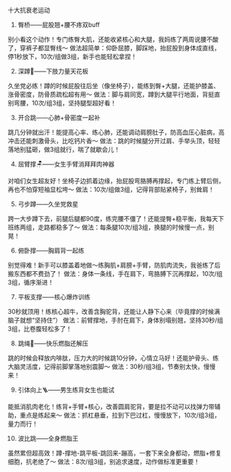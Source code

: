 十大抗衰老运动

1. 臀桥——屁股翘+腰不疼双buff

别小看这个动作！专门练臀大肌，还能收紧核心和大腿，我妈练了两周说腰不酸了，穿裤子都显臀线～
做法超简单：仰卧屈膝，脚踩地，抬屁股到身体成直线，停1秒放下，10次/组做3组，新手也能轻松拿捏！

2. 深蹲🦵——下肢力量天花板

久坐党必练！蹲的时候屁股往后坐（像坐椅子），能练到臀+大腿，还能护膝盖、涨骨密度，防骨质疏松超有用～
做法：脚与肩同宽，蹲到大腿平行地面，背挺直别弯腰，10次/组3组，坚持腿型超好看！

3. 开合跳——心肺+骨密度一起补

跳几分钟就出汗！能提高心率、练心肺，还能调动肩膀肚子，防高血压心脏病，高冲击还能刺激骨头，比吃钙片香～
做法：跳的时候腿分开过肩、手举头顶，轻轻落地别猛砸，做3组就行，喘了就歇会儿！

4. 屈臂撑🪑——女生手臂消拜拜肉神器

对咱们女生超友好！坐椅子边抓着边缘，抬屁股弯胳膊再撑起，专门练上臂后侧，再也不怕穿短袖显松垮～
做法：10次/组做3组，记得背部贴紧椅子，别耸肩！

5. 弓步蹲——久坐党救星

跨一大步蹲下去，前腿后腿都90度，练完腰不僵了！还能提臀+稳平衡，我每天下班练两组，走路都稳多了～
做法：每条腿10次/组3组，换腿的时候慢一点，别晃！

6. 俯卧撑——胸肩背一起练

别觉得难！新手可以膝盖着地做～练胸肌+肩膀+手臂，防肌肉流失，我爸练了后搬东西都不费劲了！
做法：身体一条线，手在肩下，弯胳膊下沉再撑起，10次/组3组，循序渐进！

7. 平板支撑——核心爆炸训练

30秒就顶用！练核心超牛，改善含胸驼背，还能让人静下心来（毕竟撑的时候满脑子就想“坚持住”）
做法：前臂撑地，手肘在肩下，身体别塌别翘，坚持30秒/组3组，比卷腹轻松多了！

8. 跳绳🧵——快乐燃脂还解压

跳的时候会释放内啡肽，压力大的时候跳10分钟，心情立马好！还能护骨头、练大脑灵活度，记得前脚掌落地别震脚～
做法：30秒/组3组，节奏别太快，慢慢来！

9. 引体向上🪜——男生练背女生也能试

能抵消肌肉老化！练背+手臂+核心，改善圆肩驼背，要是拉不动可以找弹力带辅助，重点是练起来～
做法：抓杠悬垂，拉到下巴过杠，慢慢放下，10次/组3组，量力而行！

10. 波比跳——全身燃脂王

虽然累但超高效！蹲-撑地-跳平板-跳回来-蹦高，一套下来全身都动，燃脂+修复细胞，抗老绝了～
做法：8次/组3组，别追求速度，动作做标准更重要！